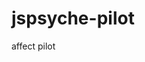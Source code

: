 # jspsyche-pilot
affect pilot

<script src="https://github.com/jspsych/jsPsych"></script>
<link href="https://github.com/jspsych/jsPsych" rel="stylesheet" />
